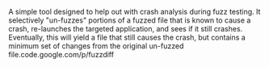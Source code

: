 A simple tool designed to help out with crash analysis during fuzz testing. It selectively "un-fuzzes" portions of a fuzzed file that is known to cause a crash, re-launches the targeted application, and sees if it still crashes. Eventually, this will yield a file that still causes the crash, but contains a minimum set of changes from the original un-fuzzed file.code.google.com/p/fuzzdiff
